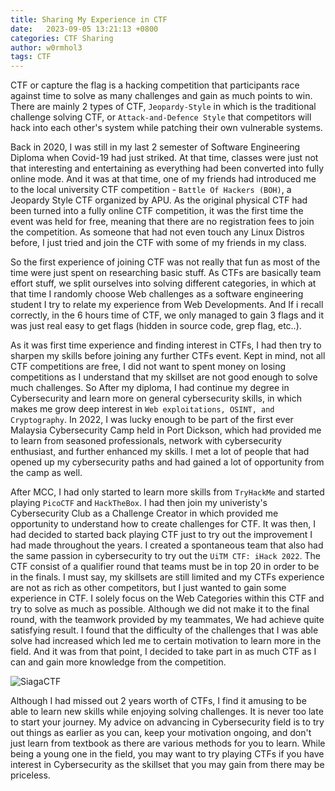 ```yaml
---
title: Sharing My Experience in CTF
date:   2023-09-05 13:21:13 +0800
categories: CTF Sharing
author: w0rmhol3
tags: CTF
---
```

CTF or capture the flag is a hacking competition that participants race against time to solve as many challenges and gain as much points to win. There are mainly 2 types of CTF, `Jeopardy-Style` in which is the traditional challenge solving CTF, or `Attack-and-Defence Style` that competitors will hack into each other's system while patching their own vulnerable systems.

Back in 2020, I was still in my last 2 semester of Software Engineering Diploma when Covid-19 had just striked. At that time, classes were just not that interesting and entertaining as everything had been converted into fully online mode. And it was at that time, one of my friends had introduced me to the local university CTF competition - `Battle Of Hackers (BOH)`, a Jeopardy Style CTF organized by APU. As the original physical CTF had been turned into a fully online CTF competition, it was the first time the event was held for free, meaning that there are no registration fees to join the competition. As someone that had not even touch any Linux Distros before, I just tried and join the CTF with some of my friends in my class.

So the first experience of joining CTF was not really that fun as most of the time were just spent on researching basic stuff. As CTFs are basically team effort stuff, we split ourselves into solving different categories, in which at that time I randomly choose Web challenges as a software engineering student I try to relate my experience from Web Developments. And If i recall correctly, in the 6 hours time of CTF, we only managed to gain 3 flags and it was just real easy to get flags (hidden in source code, grep flag, etc..). 

As it was first time experience and finding interest in CTFs, I had then try to sharpen my skills before joining any further CTFs event. Kept in mind, not all CTF competitions are free, I did not want to spent money on losing competitions as I understand that my skillset are not good enough to solve much challenges. So After my diploma, I had continue my degree in Cybersecurity and learn more on general cybersecurity skills, in which makes me grow deep interest in `Web exploitations, OSINT, and Cryptography`. In 2022, I was lucky enough to be part of the first ever Malaysia Cybersecurity Camp held in Port Dickson, which had provided me to learn from seasoned professionals, network with cybersecurity enthusiast, and further enhanced my skills. I met a lot of people that had opened up my cybersecurity paths and had gained a lot of opportunity from the camp as well.

After MCC, I had only started to learn more skills from `TryHackMe` and started playing `PicoCTF` and `HackTheBox`. I had then join my univeristy's Cybersecurity Club as a Challenge Creator in which provided me opportunity to understand how to create challenges for CTF. It was then, I had decided to started back playing CTF just to try out the improvement I had made throughout the years. I created a spontaneous team that also had the same passion in cybersecurity to try out the `UiTM CTF: iHack 2022`. The CTF consist of a qualifier round that teams must be in top 20 in order to be in the finals. I must say, my skillsets are still limited and my CTFs experience are not as rich as other competitors, but I just wanted to gain some experience in CTF. I solely focus on the Web Categories within this CTF and try to solve as much as possible. Although we did not make it to the final round, with the teamwork provided by my teammates, We had achieve quite satisfying result. I found that the difficulty of the challenges that I was able solve had increased which led me to certain motivation to learn more in the field. And it was from that point, I decided to take part in as much CTF as I can and gain more knowledge from the competition.  

![SiagaCTF](https://github.com/w0rmhol3/w0rmhol3.github.io/assets/91303166/02b89c05-220b-459c-9a1e-19ab720d2812)


Although I had missed out 2 years worth of CTFs, I find it amusing to be able to learn new skills while enjoying solving challenges. It is never too late to start your journey. My advice on advancing in Cybersecurity field is to try out things as earlier as you can, keep your motivation ongoing, and don't just learn from textbook as there are various methods for you to learn. While being a young one in the field, you may want to try playing CTFs if you have interest in Cybersecurity as the skillset that you may gain from there may be priceless.

